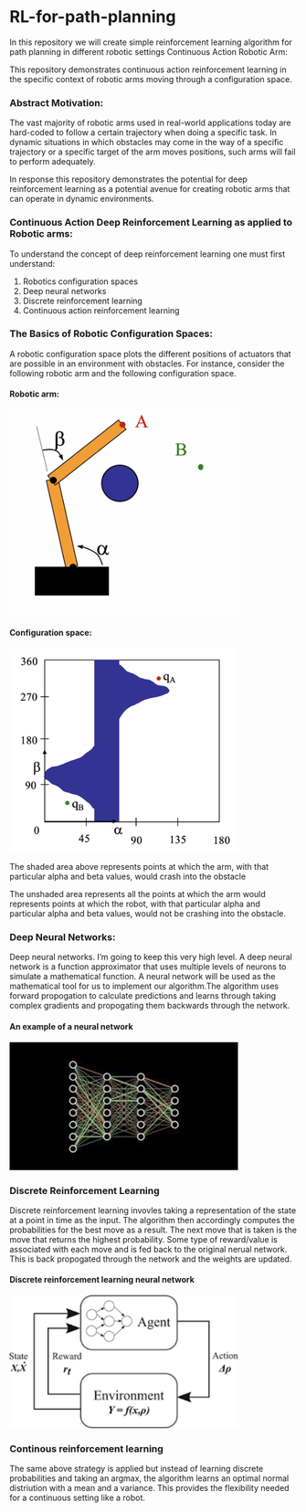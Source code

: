 # RL-for-path-planning
In this repository we will create simple reinforcement learning algorithm for path planning in different robotic settings
Continuous Action Robotic Arm: 

This repository demonstrates continuous action reinforcement learning in the specific context of robotic arms moving through a configuration space.  

 

<h3>Abstract Motivation:</h3> 

The vast majority of robotic arms used in real-world applications today are hard-coded to follow a certain trajectory when doing a specific task. In dynamic situations in which obstacles may come in the way of a specific trajectory or a specific target of the arm moves positions, such arms will fail to perform adequately. 

 

In response this repository demonstrates the potential for deep reinforcement learning as a potential avenue for creating robotic arms that can operate in dynamic environments.  

 

<h3>Continuous Action Deep Reinforcement Learning as applied to Robotic arms:</h3> 

To understand the concept of deep reinforcement learning one must first understand: 
<ol>
	<li>Robotics configuration spaces</li>
   	<li>Deep neural networks</li>  
	<li>Discrete reinforcement learning</li>  
	<li>Continuous action reinforcement learning</li>
</ol>  


<h3>The Basics of Robotic Configuration Spaces:</h3> 

A robotic configuration space plots the different positions of actuators that are possible in an environment with obstacles. For instance, consider the following robotic arm and the following configuration space.  

<h4>Robotic arm:</h4> 
<img src="images/robotic_arm_diagram.png" width=400 height=auto> 

<h4>Configuration space:</h4> 
<img src="images/c_space_diagram.png" width=400 height=auto>

The shaded area above represents points at which the arm, with that particular alpha and beta values, would crash into the obstacle 

The unshaded area represents all the points at which the arm would represents points at which the robot, with that particular alpha and particular alpha and beta values, would not be crashing into the obstacle. 


<h3>Deep Neural Networks:</h3>

Deep neural networks. I’m going to keep this very high level. A deep neural network is a function approximator that uses multiple levels of neurons to simulate a mathematical function. A neural network will be used as the mathematical tool for us to implement our algorithm.The algorithm uses forward propogation to calculate predictions and learns through taking complex gradients and propogating them backwards through the network.

<h4>An example of a neural network</h4>
<img src="images/nn.jpg" width=400 height=auto>


<h3>Discrete Reinforcement Learning</h4> 
Discrete reinforcement learning invovles taking a representation of the state at a point in time as the input. The algorithm then accordingly computes the probabilities for the best move as a result. The next move that is taken is the move that returns the highest probability. Some type of reward/value is associated with each move and is fed back to the original nerual network. This is back propogated through the network and the weights are updated. 

<h4>Discrete reinforcement learning neural network</h4> 
<img src="images/deep_rl.png" width=400 height=auto> 

<h3>Continous reinforcement learning</h3> 
The same above strategy is applied but instead of learning discrete probabilities and taking an argmax, the algorithm learns an optimal normal distriution with a mean and a variance. This provides the flexibility needed for a continuous setting like a robot.

